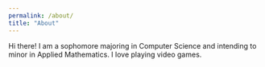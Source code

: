 ```yaml
---
permalink: /about/
title: "About"
---
```


Hi there! I am a sophomore majoring in Computer Science and intending to minor in Applied Mathematics. I love playing video games. 